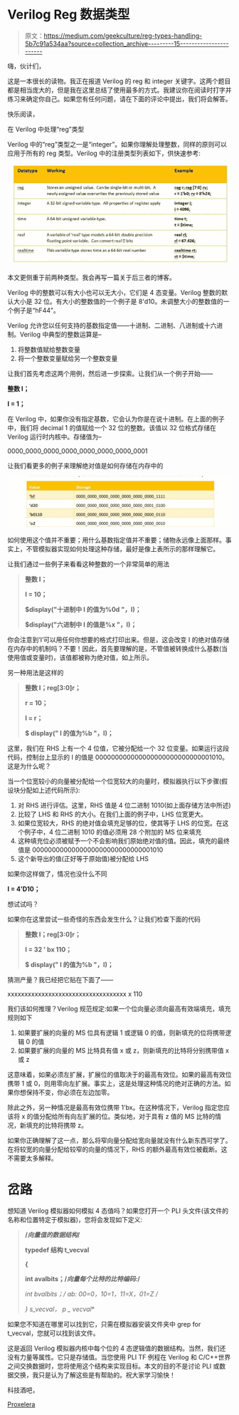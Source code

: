 # Verilog Reg 数据类型

> 原文：<https://medium.com/geekculture/reg-types-handling-5b7c91a534aa?source=collection_archive---------15----------------------->

嗨，伙计们，

这是一本很长的读物。我正在报道 Verilog 的 reg 和 integer 关键字。这两个题目都是相当庞大的，但是我在这里总结了使用最多的方式。我建议你在阅读时打字并练习来确定你自己。如果您有任何问题，请在下面的评论中提出，我们将会解答。

快乐阅读，

在 Verilog 中处理“reg”类型

Verilog 中的“reg”类型之一是“integer”。如果你理解处理整数，同样的原则可以应用于所有的 reg 类型。Verilog 中的注册类型列表如下，供快速参考:

![](img/2d2755f96d31bb84997c387921ca5291.png)

本文更侧重于前两种类型。我会再写一篇关于后三者的博客。

Verilog 中的整数可以有大小也可以无大小，它们是 4 态变量。Verilog 整数的默认大小是 32 位。有大小的整数值的一个例子是 8'd10。未调整大小的整数值的一个例子是“hF44”。

Verilog 允许您以任何支持的基数指定值——十进制、二进制、八进制或十六进制。Verilog 中典型的整数运算是–

1.  将整数值赋给整数变量
2.  将一个整数变量赋给另一个整数变量

让我们首先考虑这两个用例，然后进一步探索。让我们从一个例子开始——

**整数 I；**

**I = 1；**

在 Verilog 中，如果你没有指定基数，它会认为你是在说十进制。在上面的例子中，我们将 decimal 1 的值赋给一个 32 位的整数。该值以 32 位格式存储在 Verilog 运行时内核中。存储值为–

0000_0000_0000_0000_0000_0000_0000_0001

让我们看更多的例子来理解绝对值是如何存储在内存中的

![](img/2e25536ff8e1e76563177d51b2ff6279.png)

如何使用这个值并不重要；用什么基数指定值并不重要；储物永远像上面那样。事实上，不管模拟器实现如何处理这种存储，最好是像上表所示的那样理解它。

让我们通过一些例子来看看这种整数的一个非常简单的用法

> **整数 I；**
> 
> **I = 10；**
> 
> **$display("十进制中 I 的值为%0d "，I)；**
> 
> **$display("六进制中 I 的值是%x "，I)；**

你会注意到‘I’可以用任何你想要的格式打印出来。但是，这会改变 I 的绝对值存储在内存中的机制吗？不要！因此，首先要理解的是，不管值被转换成什么基数(当使用值或变量时)，该值都被称为绝对值，如上所示。

另一种用法是这样的

> **整数 I；reg[3:0]r；**
> 
> **r = 10；**
> 
> **I = r；**
> 
> **$ display(" I 的值为%b "，I)；**

这里，我们在 RHS 上有一个 4 位值，它被分配给一个 32 位变量。如果运行这段代码，控制台上显示的 I 的值是 000000000000000000000000000001010。这是为什么呢？

当一个位宽较小的向量被分配给一个位宽较大的向量时，模拟器执行以下步骤(假设块分配如上述代码所示):

1.  对 RHS 进行评估。这里，RHS 值是 4 位二进制 1010(如上面存储方法中所述)
2.  比较了 LHS 和 RHS 的大小。在我们上面的例子中，LHS 位宽更大。
3.  如果位宽较大，RHS 的绝对值会填充足够的位，使其等于 LHS 的位宽。在这个例子中，4 位二进制 1010 的值必须用 28 个附加的 MS 位来填充
4.  这种填充位必须被赋予一个不会影响我们原始绝对值的值。因此，填充的最终值是 0000000000000000000000000000001010
5.  这个新导出的值(正好等于原始值)被分配给 LHS

如果你这样做了，情况也没什么不同

**I = 4’D10；**

想试试吗？

如果你在这里尝试一些奇怪的东西会发生什么？让我们检查下面的代码

> **整数 I；reg[3:0]r；**
> 
> **I = 32 ' bx 110；**
> 
> **$ display(" I 的值为%b "，I)；**

猜测产量？我已经把它贴在下面了——

xxxxxxxxxxxxxxxxxxxxxxxxxxxxxxxxxxx x 110

我们该如何推理？Verilog 规范规定:如果一个位向量必须向最高有效端填充，填充规则如下

1.  如果要扩展的向量的 MS 位具有逻辑 1 或逻辑 0 的值，则新填充的位将携带逻辑 0 的值
2.  如果要扩展的向量的 MS 比特具有值 x 或 z，则新填充的比特将分别携带值 x 或 z

这意味着，如果<value>必须左扩展，扩展位的值取决于<value>的最高有效位。如果<value>的最高有效位携带 1 或 0，则<value>用零向左扩展。事实上，这是处理这种情况的绝对正确的方法。如果你想保持<value>不变，你必须在左边加零。</value></value></value></value></value>

除此之外，另一种情况是最高有效位携带 1'bx。在这种情况下，Verilog 指定您应该将 x 的值分配给所有向左扩展的位。类似地，对于具有 z 值的 MS 比特的情况，新填充的比特将携带 z。

如果你正确理解了这一点，那么将窄向量分配给宽向量就没有什么新东西可学了。在将较宽的向量分配给较窄的向量的情况下，RHS 的额外最高有效位被截断。这不需要太多解释。

# 岔路

想知道 Verilog 模拟器如何模拟 4 态值吗？如果您打开一个 PLI 头文件(该文件的名称和位置特定于模拟器)，您将会发现如下定义:

> **/*向量值的数据结构*/**
> 
> **typedef 结构 t_vecval**
> 
> **{**
> 
> **int avalbits；/*向量每个比特的比特编码:*/**
> 
> **int bvalbits；/* ab: 00=0，10=1，11=X，01=Z */**
> 
> **} s_vecval，* p _ vecval**

如果您不知道在哪里可以找到它，只需在模拟器安装文件夹中 grep for t_vecval，您就可以找到该文件。

这是返回 Verilog 模拟器内核中每个位的 4 态逻辑值的数据结构。当然，我们还没有力量等属性。它只是存储值。当您使用 PLI TF 例程在 Verilog 和 C/C++世界之间交换数据时，您将使用这个结构来实现目标。本文的目的不是讨论 PLI 或数据交换，我只是认为了解这些是有帮助的。祝大家学习愉快！

科技酒吧，

[Proxelera](https://proxelera.com)